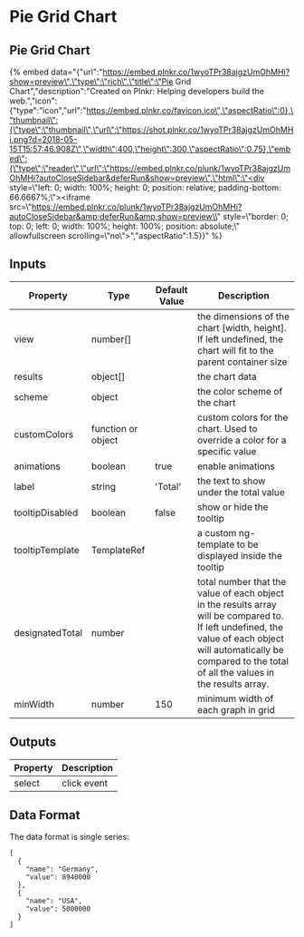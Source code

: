 # Pie Grid Chart

## Pie Grid Chart

{% embed data="{\"url\":\"https://embed.plnkr.co/1wyoTPr38ajgzUmOhMHi?show=preview\",\"type\":\"rich\",\"title\":\"Pie Grid Chart\",\"description\":\"Created on Plnkr: Helping developers build the web.\",\"icon\":{\"type\":\"icon\",\"url\":\"https://embed.plnkr.co/favicon.ico\",\"aspectRatio\":0},\"thumbnail\":{\"type\":\"thumbnail\",\"url\":\"https://shot.plnkr.co/1wyoTPr38ajgzUmOhMHi.png?d=2018-05-15T15:57:46.908Z\",\"width\":400,\"height\":300,\"aspectRatio\":0.75},\"embed\":{\"type\":\"reader\",\"url\":\"https://embed.plnkr.co/plunk/1wyoTPr38ajgzUmOhMHi?autoCloseSidebar&deferRun&show=preview\",\"html\":\"<div style=\\"left: 0; width: 100%; height: 0; position: relative; padding-bottom: 66.6667%;\\"><iframe src=\\"https://embed.plnkr.co/plunk/1wyoTPr38ajgzUmOhMHi?autoCloseSidebar&amp;deferRun&amp;show=preview\\" style=\\"border: 0; top: 0; left: 0; width: 100%; height: 100%; position: absolute;\\" allowfullscreen scrolling=\\"no\\"></iframe></div>\",\"aspectRatio\":1.5}}" %}

## Inputs

| Property        | Type               | Default Value | Description                                                                                                                                                                                                          |
| --------------- | ------------------ | ------------- | -------------------------------------------------------------------------------------------------------------------------------------------------------------------------------------------------------------------- |
| view            | number\[\]         |               | the dimensions of the chart \[width, height\]. If left undefined, the chart will fit to the parent container size                                                                                                    |
| results         | object\[\]         |               | the chart data                                                                                                                                                                                                       |
| scheme          | object             |               | the color scheme of the chart                                                                                                                                                                                        |
| customColors    | function or object |               | custom colors for the chart. Used to override a color for a specific value                                                                                                                                           |
| animations      | boolean            | true          | enable animations                                                                                                                                                                                                    |
| label           | string             | 'Total'       | the text to show under the total value                                                                                                                                                                               |
| tooltipDisabled | boolean            | false         | show or hide the tooltip                                                                                                                                                                                             |
| tooltipTemplate | TemplateRef        |               | a custom ng-template to be displayed inside the tooltip                                                                                                                                                              |
| designatedTotal | number             |               | total number that the value of each object in the results array will be compared to. If left undefined, the value of each object will automatically be compared to the total of all the values in the results array. |
| minWidth        | number             | 150           | minimum width of each graph in grid                                                                                                                                                                                  |

## Outputs

| Property | Description |
| -------- | ----------- |
| select   | click event |

## Data Format

The data format is single series:

```text
[
  {
    "name": "Germany",
    "value": 8940000
  },
  {
    "name": "USA",
    "value": 5000000
  }
]
```
